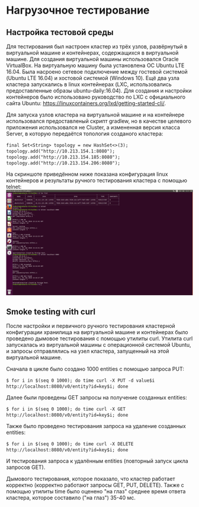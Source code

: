 # Нагрузочное тестирование
## Настройка тестовой среды

Для тестирования был настроен кластер из трёх узлов, развёрнутый в виртуальной машине и контейнерах, содержащихся в виртуальной машине.
Для создания виртуальной машины использовался Oracle VirtualBox. На виртуальную машину была установлена ОС Ubuntu LTE 16.04. Была насроено сетевое подключение между гостевой системой (Ubuntu LTE 16.04) и хостовой системой (Windows 10). Ещё два узла кластера запускались в linux контейнерах (LXC, использовались предоставленные образы ubuntu-daily:16.04). Для создания и настройки контейнеров было использовано руководство по LXC с официального сайта Ubuntu: https://linuxcontainers.org/lxd/getting-started-cli/.

Для запуска узлов кластера на виртуальной машине и на контейнере использовался предоставленый скрипт gradlew, но в качестве целевого приложения использовался не Cluster, а измененная версия класса Server, в которую передаётся топология созданого кластера:

```
final Set<String> topology = new HashSet<>(3);
topology.add("http://10.213.154.1:8080");
topology.add("http://10.213.154.185:8080");
topology.add("http://10.213.154.206:8080");
```

На скриншоте приведённом ниже показана конфигурация linux контейнеров и результаты ручного тестирования кластера с помощью telnet:
<img src="screenshots/container_setup_and_test.png">

## Smoke testing with curl

После настройки и первичного ручного тестирования кластерной конфигурации хранилища на виртуальной машине и контейнерах было проведено дымовое тестирования с помощью утилиты curl. Утилита curl запускалась из виртуальной машины с операционной системой Ubuntu, и запросы отправлялись на узел кластера, запущенный на этой виртуальной машине.

Сначала в цикле было создано 1000 entities с помощью запроса PUT:
```
$ for i in $(seq 0 1000); do time curl -X PUT -d value$i http://localhost:8080/v0/entity?id=key$i; done
```
Далее были проведены GET запросы на получение созданных entities:
```
$ for i in $(seq 0 1000); do time curl -X GET http://localhost:8080/v0/entity?id=key$i; done
```
Также было проведено тестирования запроса на удаление созданных entities:
```
$ for i in $(seq 0 1000); do time curl -X DELETE http://localhost:8080/v0/entity?id=key$i; done
```
И тестирования запроса к удалённым entities (повторный запуск цикла запросов GET).

Дымового тестирования, которое показало, что кластер работает корректно (корректно работают запросы GET, PUT, DELETE). Также с помощью утилиты time было оценено "на глаз" среднее время ответа кластера, которое составило ("на глаз") 35-40 мс.
